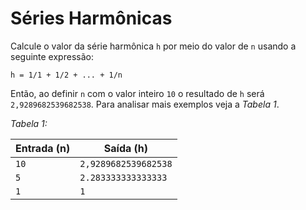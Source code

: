 # Séries Harmônicas

Calcule o valor da série harmônica `h` por meio do valor de `n` usando a seguinte expressão:

```
h = 1/1 + 1/2 + ... + 1/n
```

Então, ao definir `n` com o valor inteiro `10` o resultado de `h` será `2,9289682539682538`. Para analisar mais exemplos veja a _Tabela 1_.

_Tabela 1:_

| Entrada (n) | Saída (h)            |
| ----------- | -------------------- |
| `10`        | `2,9289682539682538` |
| `5`         | `2.283333333333333`  |
| `1`         | `1`                  |
